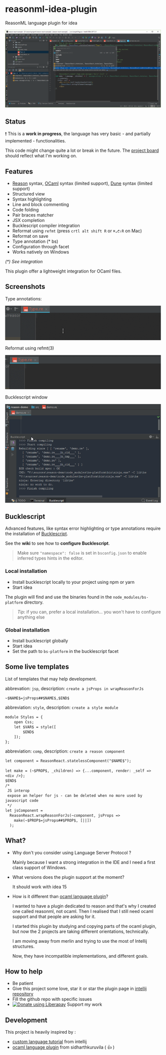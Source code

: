 # reasonml-idea-plugin
ReasonML language plugin for idea

![screenshot](screenshot.png)

## Status

:exclamation: This is a **work in progress**, the language has very basic - and partially implemented - functionalities.

This code might change quite a lot or break in the future. The [project board](https://github.com/reasonml-editor/reasonml-idea-plugin/projects/1) should reflect what I'm working on.

## Features

- [Reason](https://reasonml.github.io/) syntax, [OCaml](https://ocaml.org/) syntax (limited support), [Dune](https://jbuilder.readthedocs.io/) syntax (limited support)
- Structured view
- Syntax highlighting
- Line and block commenting 
- Code folding
- Pair braces matcher
- JSX completion
- Bucklescript compiler integration
- Reformat using `refmt` (press `crtl alt shift R` or `⌘⎇⇧R` on Mac)
- Reformat on save
- Type annotation (* bs)
- Configuration through facet
- Works natively on Windows

_(*) See integration_

This plugin offer a lightweight integration for OCaml files.

## Screenshots

Type annotations:

![type](docs/type.gif)

Reformat using refmt(3)

![refmt](docs/refmt.gif)

Bucklescript window

![bsb](docs/bsb.gif)

## Bucklescript

Advanced features, like syntax error highlighting or type annotations require the installation of [Bucklescript](https://bucklescript.github.io/).

See the **wiki** to see how to **configure Bucklescript**.

> Make sure `"namespace": false` is set in `bsconfig.json` to enable inferred types hints in the editor.

### Local installation

- Install bucklescript locally to your project using npm or yarn
- Start idea 

The plugin will find and use the binaries found in the `node_modules/bs-platform` directory.

> *Tip*: if you can, prefer a local installation... you won't have to configure anything else

### Global installation

- Install bucklescript globally
- Start idea
- Set the path to `bs-platform` in the bucklescript facet

## Some live templates

List of templates that may help development.

abbrevation: `jsp`, description: `create a jsProps in wrapReasonForJs`
```
~$NAME$=jsProps##$NAME$,$END$
```

abbreviation: `style`, description: `create a style module`
```
module Styles = {
    open Css;
    let $VAR$ = style([
        $END$
    ]);
};
```

abbreviation: `comp`, description: `create a reason component`
```
let component = ReasonReact.statelessComponent("$NAME$");

let make = (~$PROP$, _children) => {...component, render: _self => <div />};
$END$
/*
 JS interop
 expose an helper for js - can be deleted when no more used by javascript code
 */
let jsComponent =
  ReasonReact.wrapReasonForJs(~component, jsProps =>
    make(~$PROP$=jsProps##$PROP$, [||])
  );
```

## What?

- Why don't you consider using Language Server Protocol ?

  Mainly because I want a strong integration in the IDE and I need a first class support of Windows.

- What versions does the plugin support at the moment?

  It should work with idea 15

- How is it different than [ocaml language plugin](https://github.com/sidharthkuruvila/ocaml-ide)?

  I wanted to have a plugin dedicated to reason and that's why I created one called reasonml, not ocaml.
  Then I realised that I still need ocaml support and that people are asking for it.
    
  I started this plugin by studying and copying parts of the ocaml plugin, but now the 2 projects are taking different orientations, technically.
    
  I am moving away from merlin and trying to use the most of Intellij structures.
    
  Now, they have incompatible implementations, and different goals. 

## How to help

- Be patient
- Give this project some love, star it or star the plugin page in [intellij repository](https://plugins.jetbrains.com/plugin/9440-reasonml-language-plugin)
- Fill the github repo with specific issues
- <a href="https://liberapay.com/hgiraud/donate"><img alt="Donate using Liberapay" src="https://liberapay.com/assets/widgets/donate.svg"></a> Support my work

## Development

This project is heavily inspired by :
- [custom language tutorial](http://www.jetbrains.org/intellij/sdk/docs/tutorials/custom_language_support_tutorial.html) from intellij
- [ocaml language plugin](https://github.com/sidharthkuruvila/ocaml-ide) from sidharthkuruvila ( :+1: )
